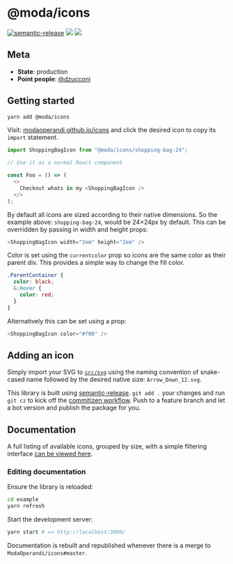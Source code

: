 # @moda/icons

[![semantic-release](https://img.shields.io/badge/%20%20%F0%9F%93%A6%F0%9F%9A%80-semantic--release-e10079.svg)](https://github.com/semantic-release/semantic-release) [![](https://img.shields.io/npm/v/@moda/icons/latest.svg)](https://www.npmjs.com/package/@moda/icons) [![](https://img.shields.io/circleci/build/gh/ModaOperandi/icons/master?token=63a4075a70ca69f3b373b215bc952cd0620c2279)](https://circleci.com/gh/ModaOperandi/icons)

## Meta

- **State**: production
- **Point people**: [@dzucconi](https://github.com/dzucconi)

## Getting started

```bash
yarn add @moda/icons
```

Visit: [modaoperandi.github.io/icons](https://modaoperandi.github.io/icons/) and click the desired icon to copy its `import` statement.

```javascript
import ShoppingBagIcon from "@moda/icons/shopping-bag-24";

// Use it as a normal React component

const Foo = () => (
  <>
    Checkout whats in my <ShoppingBagIcon />
  </>
);
```

By default all icons are sized according to their native dimensions. So the example above: `shopping-bag-24`, would be 24×24px by default. This can be overridden by passing in width and height props:

```javascript
<ShoppingBagIcon width="2em" height="2em" />
```

Color is set using the `currentcolor` prop so icons are the same color as their parent div. This provides a simple way to change the fill color.

```scss
.ParentContainer {
  color: black;
  &:hover {
    color: red;
  }
}
```

Alternatively this can be set using a prop:

```javascript
<ShoppingBagIcon color="#f00" />
```

## Adding an icon

Simply import your SVG to [`src/svg`](/src/svg) using the naming convention of snake-cased name followed by the desired native size: `Arrow_Down_12.svg`.

This library is built using [semantic-release](https://github.com/semantic-release/semantic-release). `git add .` your changes and run `git cz` to kick off the [commitizen workflow](https://github.com/commitizen/cz-cli). Push to a feature branch and let a bot version and publish the package for you.

## Documentation

A full listing of available icons, grouped by size, with a simple filtering interface [can be viewed here](https://modaoperandi.github.io/icons/).

### Editing documentation

Ensure the library is reloaded:

```bash
cd example
yarn refresh
```

Start the development server:

```bash
yarn start # => http://localhost:3000/
```

Documentation is rebuilt and republished whenever there is a merge to `ModaOperandi/icons#master`.
